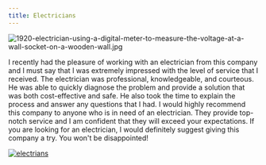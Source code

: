 ```yaml
---
title: Electricians
---
```


![1920-electrician-using-a-digital-meter-to-measure-the-voltage-at-a-wall-socket-on-a-wooden-wall.jpg](/1920-electrician-using-a-digital-meter-to-measure-the-voltage-at-a-wall-socket-on-a-wooden-wall.jpg)

I recently had the pleasure of working with an electrician from this company and I must say that I was extremely impressed with the level of service that I received. The electrician was professional, knowledgeable, and courteous. He was able to quickly diagnose the problem and provide a solution that was both cost-effective and safe. He also took the time to explain the process and answer any questions that I had. I would highly recommend this company to anyone who is in need of an electrician. They provide top-notch service and I am confident that they will exceed your expectations. If you are looking for an electrician, I would definitely suggest giving this company a try. You won't be disappointed!

[![electrians](<https://dabuttonfactory.com/button.png?t=CHECK+SERVICE&f=Noto+Sans-Bold&ts=26&tc=fff&hp=45&vp=20&c=11&bgt=unicolored&bgc=4bd42f>)](<https://londonexpertfinder.com/link>)
